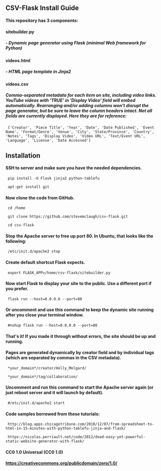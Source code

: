 ## CSV-Flask Install Guide


#### This repository has 3 components:

#### sitebuilder.py 
#####   - Dynamic page generator using Flask (minimal Web framework for Python)

#### videos.html
#####   - HTML page template in Jinja2

#### videos.csv 
##### Comma-separated metadata for each item on site, including video links. YouTube videos with 'TRUE' in 'Display Video' field will embed automatically. Rearranging and/or adding columns won't disrupt the page generator, but be sure to leave the column headers intact. Not all fields are currently displayed. Here they are for reference:

     ['Creator', 'Piece Title', 'Year', 'Date', 'Date Published', 'Event Name', 'Format/Genre', 'Venue', 'City', 'State/Province', 'Country', 'Notes', 'Tags', 'Display Video', 'Video URL', 'Text/Event URL', 'Language', 'License', 'Date Accessed']


## Installation


#### SSH to server and make sure you have the needed dependencies.

     pip install -U Flask jinja2 python-tablefu

     apt-get install git

#### Now clone the code from GitHub.

     cd /home

     git clone https://github.com/stevemclaugh/csv-flask.git

     cd csv-flask

#### Stop the Apache server to free up port 80. In Ubuntu, that looks like the following:

     /etc/init.d/apache2 stop

#### Create default shortcut Flask expects.

     export FLASK_APP=/home/csv-flask/sitebuilder.py

#### Now start Flask to display your site to the public. Use a different port if you prefer.

     flask run --host=0.0.0.0 --port=80

#### Or uncomment and use this command to keep the dynamic site running after you close your terminal window.

     #nohup flask run --host=0.0.0.0 --port=80

#### That's it! If you made it through without errors, the site should be up and running.

#### Pages are generated dynamically by creator field and by individual tags (which are separated by commas in the CSV metadata).

     *your_domain*/creator/Holly_Melgard/

     *your_domain*/tag/collaboration/
     

#### Uncomment and run this command to start the Apache server again (or just reboot server and it will launch by default).

     #/etc/init.d/apache2 start



#### 

#### Code samples borrowed from these tutorials:
     
     http://blog.apps.chicagotribune.com/2010/12/07/from-spreadsheet-to-html-in-15-minutes-with-python-tablefu-jinja-and-flask/
     
     https://nicolas.perriault.net/code/2012/dead-easy-yet-powerful-static-website-generator-with-flask/



#### CC0 1.0 Universal (CC0 1.0)

#### https://creativecommons.org/publicdomain/zero/1.0/

